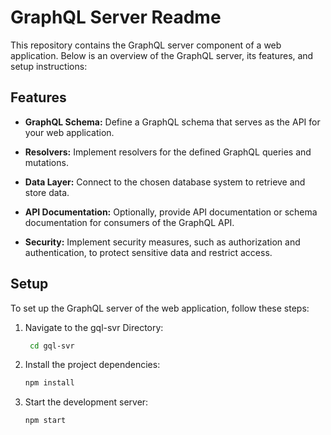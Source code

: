 # GraphQL Server Readme

This repository contains the GraphQL server component of a web application. Below is an overview of the GraphQL server, its features, and setup instructions:

## Features

- **GraphQL Schema:** Define a GraphQL schema that serves as the API for your web application.

- **Resolvers:** Implement resolvers for the defined GraphQL queries and mutations.

- **Data Layer:** Connect to the chosen database system to retrieve and store data.

- **API Documentation:** Optionally, provide API documentation or schema documentation for consumers of the GraphQL API.

- **Security:** Implement security measures, such as authorization and authentication, to protect sensitive data and restrict access.

## Setup

To set up the GraphQL server of the web application, follow these steps:

1. Navigate to the gql-svr Directory: 
   ```bash
    cd gql-svr
2. Install the project dependencies:
    ```bash
    npm install
3. Start the development server:
    ```bash
    npm start